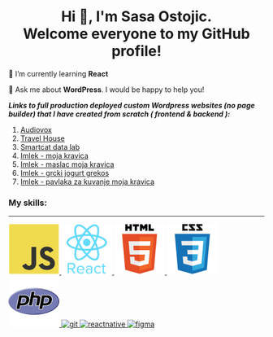 <h1 align="center">Hi 👋, I'm Sasa Ostojic. </br> Welcome everyone to my GitHub profile!</h1>

🌱 I’m currently learning **React**

💬 Ask me about **WordPress**. I would be happy to help you!

<b><i>Links to full production deployed custom Wordpress websites (no page builder) that I have created from scratch ( frontend & backend ):</i></b>

1. <a href="https://audiovox.rs/">Audiovox</a>
2. <a href="https://www.travelhouse.rs/">Travel House</a>
3. <a href="https://smartcat.io/">Smartcat data lab</a>
3. <a href="https://www.imlek.rs/jogurt-moja-kravica/">Imlek - moja kravica</a>
4. <a href="https://www.imlek.rs/maslac-moja-kravica/">Imlek - maslac moja kravica</a>
5. <a href="https://www.imlek.rs/grcki-jogurt-grekos/">Imlek - grcki jogurt grekos</a>
6. <a href="https://www.imlek.rs/pavlaka-za-kuvanje-moja-kravica/">Imlek - pavlaka za kuvanje moja kravica</a>


<p align="left">
</p>

<h3 align="left">My skills:</h3>
<hr>
<p align="left"> <a href="https://developer.mozilla.org/en-US/docs/Web/JavaScript" target="_blank" rel="noreferrer"> <img src="https://raw.githubusercontent.com/devicons/devicon/master/icons/javascript/javascript-original.svg" alt="javascript" width="100" height="100"/> </a> <a href="https://reactjs.org/" target="_blank" rel="noreferrer"> <img src="https://raw.githubusercontent.com/devicons/devicon/master/icons/react/react-original-wordmark.svg" alt="react" width="100" height="100"/> </a> <a href="https://www.w3.org/html/" target="_blank" rel="noreferrer"> <img src="https://raw.githubusercontent.com/devicons/devicon/master/icons/html5/html5-original-wordmark.svg" alt="html5" width="100" height="100"/> </a> <a href="https://www.w3schools.com/css/" target="_blank" rel="noreferrer"> <img src="https://raw.githubusercontent.com/devicons/devicon/master/icons/css3/css3-original-wordmark.svg" alt="css3" width="100" height="100"/> </a> <a href="https://www.php.net" target="_blank" rel="noreferrer"> <img src="https://raw.githubusercontent.com/devicons/devicon/master/icons/php/php-original.svg" alt="php" width="100" height="100"/> </a> <a href="https://git-scm.com/" target="_blank" rel="noreferrer"> <img src="https://www.vectorlogo.zone/logos/git-scm/git-scm-icon.svg" alt="git" width="100" height="100"/> </a>  <a href="https://reactnative.dev/" target="_blank" rel="noreferrer"> <img src="https://reactnative.dev/img/header_logo.svg" alt="reactnative" width="100" height="100"/> </a>  <a href="https://www.figma.com/" target="_blank" rel="noreferrer"> <img src="https://www.vectorlogo.zone/logos/figma/figma-icon.svg" alt="figma" width="100" height="100"/> </a> </p>
